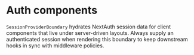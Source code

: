# Auth components

`SessionProviderBoundary` hydrates NextAuth session data for client components that live under
server-driven layouts. Always supply an authenticated session when rendering this boundary to
keep downstream hooks in sync with middleware policies.
